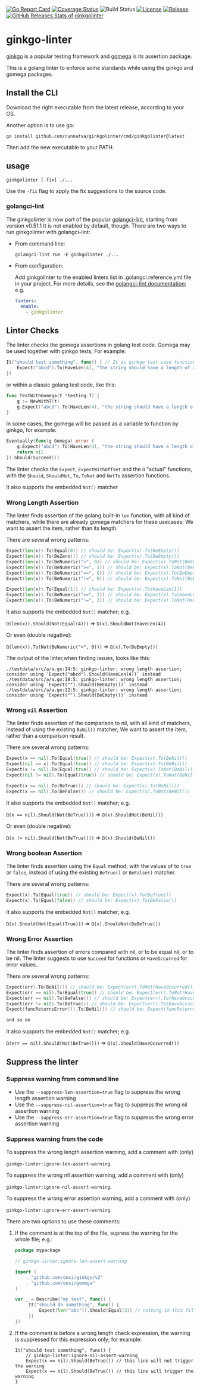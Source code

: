 [![Go Report Card](https://goreportcard.com/badge/github.com/nunnatsa/ginkgolinter)](https://goreportcard.com/report/github.com/nunnatsa/ginkgolinter)
[![Coverage Status](https://coveralls.io/repos/github/nunnatsa/ginkgolinter/badge.svg?branch=main)](https://coveralls.io/github/nunnatsa/ginkgolinter?branch=main)
![Build Status](https://github.com/nunnatsa/ginkgolinter/workflows/CI/badge.svg)
[![License](https://img.shields.io/github/license/nunnatsa/ginkgolinter)](/LICENSE)
[![Release](https://img.shields.io/github/release/nunnatsa/ginkgolinter.svg)](https://github.com/nunnatsa/ginkgolinter/releases/latest)
[![GitHub Releases Stats of ginkgolinter](https://img.shields.io/github/downloads/nunnatsa/ginkgolinter/total.svg?logo=github)](https://somsubhra.github.io/github-release-stats/?username=nunnatsa&repository=ginkgolinter)

# ginkgo-linter
[ginkgo](https://onsi.github.io/ginkgo/) is a popular testing framework and [gomega](https://onsi.github.io/gomega/) is its assertion package.

This is a golang linter to enforce some standards while using the ginkgo and gomega packages.

## Install the CLI
Download the right executable from the latest release, according to your OS.

Another option is to use go:
```shell
go install github.com/nunnatsa/ginkgolinter/cmd/ginkgolinter@latest
```
Then add the new executable to your PATH.

## usage
```shell
ginkgolinter [-fix] ./...
```

Use the `-fix` flag to apply the fix suggestions to the source code.

### golangci-lint
The ginkgolinter is now part of the popular [golangci-lint](https://golangci-lint.run/), starting from version v0.51.1
It is not enabled by default, though. There are two ways to run ginkgolinter with golangci-lint:

* From command line:
  ```shell
  golangci-lint run -E ginkgolinter ./...
  ```
* From configuration:
  
  Add ginkgolinter to the enabled linters list in .golangci.reference.yml file in your project. For more details, see
  the [golangci-lint documentation](https://golangci-lint.run/usage/configuration/); e.g.
   ```yaml
   linters:
     enable:
       - ginkgolinter
   ```
## Linter Checks
The linter checks the gomega assertions in golang test code. Gomega may be used together with ginkgo tests, For example:
```go
It("should test something", func() { // It is ginkgo test case function
	Expect("abcd").To(HaveLen(4), "the string should have a length of 4") // Expect is the gomega assertion
})
```
or within a classic golang test code, like this:
```go
func TestWithGomega(t *testing.T) {
	g := NewWithT(t)
	g.Expect("abcd").To(HaveLen(4), "the string should have a length of 4")
}
```

In some cases, the gomega will be passed as a variable to function by ginkgo, for example:
```go
Eventually(func(g Gomega) error {
	g.Expect("abcd").To(HaveLen(4), "the string should have a length of 4")
	return nil
}).Should(Succeed())
```

The linter checks the `Expect`, `ExpectWithOffset` and the `Ω` "actual" functions, with the `Should`, `ShouldNot`, `To`, `ToNot` and `NotTo` assertion functions.

It also supports the embedded `Not()` matcher

### Wrong Length Assertion
The linter finds assertion of the golang built-in `len` function, with all kind of matchers, while there are already gomega matchers for these usecases; We want to assert the item, rather than its length.

There are several wrong patterns:
```go
Expect(len(x)).To(Equal(0)) // should be: Expect(x).To(BeEmpty())
Expect(len(x)).To(BeZero()) // should be: Expect(x).To(BeEmpty())
Expect(len(x)).To(BeNumeric(">", 0)) // should be: Expect(x).ToNot(BeEmpty())
Expect(len(x)).To(BeNumeric(">=", 1)) // should be: Expect(x).ToNot(BeEmpty())
Expect(len(x)).To(BeNumeric("==", 0)) // should be: Expect(x).To(BeEmpty())
Expect(len(x)).To(BeNumeric("!=", 0)) // should be: Expect(x).ToNot(BeEmpty())

Expect(len(x)).To(Equal(1)) // should be: Expect(x).To(HaveLen(1))
Expect(len(x)).To(BeNumeric("==", 2)) // should be: Expect(x).To(HaveLen(2))
Expect(len(x)).To(BeNumeric("!=", 3)) // should be: Expect(x).ToNot(HaveLen(3))
```

It also supports the embedded `Not()` matcher; e.g.

`Ω(len(x)).Should(Not(Equal(4)))` => `Ω(x).ShouldNot(HaveLen(4))`

Or even (double negative):

`Ω(len(x)).To(Not(BeNumeric(">", 0)))` => `Ω(x).To(BeEmpty())`

The output of the linter,when finding issues, looks like this:
```
./testdata/src/a/a.go:14:5: ginkgo-linter: wrong length assertion; consider using `Expect("abcd").Should(HaveLen(4))` instead
./testdata/src/a/a.go:18:5: ginkgo-linter: wrong length assertion; consider using `Expect("").Should(BeEmpty())` instead
./testdata/src/a/a.go:22:5: ginkgo-linter: wrong length assertion; consider using `Expect("").Should(BeEmpty())` instead
```

### Wrong `nil` Assertion
The linter finds assertion of the comparison to nil, with all kind of matchers, instead of using the existing `BeNil()` matcher; We want to assert the item, rather than a comparison result.

There are several wrong patterns:

```go
Expect(x == nil).To(Equal(true)) // should be: Expect(x).To(BeNil())
Expect(nil == x).To(Equal(true)) // should be: Expect(x).To(BeNil())
Expect(x != nil).To(Equal(true)) // should be: Expect(x).ToNot(BeNil())
Expect(nil != nil).To(Equal(true)) // should be: Expect(x).ToNot(BeNil())

Expect(x == nil).To(BeTrue()) // should be: Expect(x).To(BeNil())
Expect(x == nil).To(BeFalse()) // should be: Expect(x).ToNot(BeNil())
```
It also supports the embedded `Not()` matcher; e.g.

`Ω(x == nil).Should(Not(BeTrue()))` => `Ω(x).ShouldNot(BeNil())`

Or even (double negative):

`Ω(x != nil).Should(Not(BeTrue()))` => `Ω(x).Should(BeNil())`

### Wrong boolean Assertion
The linter finds assertion using the `Equal` method, with the values of to `true` or `false`, instead
of using the existing `BeTrue()` or `BeFalse()` matcher.

There are several wrong patterns:

```go
Expect(x).To(Equal(true)) // should be: Expect(x).To(BeTrue())
Expect(x).To(Equal(false)) // should be: Expect(x).To(BeFalse())
```
It also supports the embedded `Not()` matcher; e.g.

`Ω(x).Should(Not(Equal(True)))` => `Ω(x).ShouldNot(BeBeTrue())`

### Wrong Error Assertion
The linter finds assertion of errors compared with nil, or to be equal nil, or to be nil. The linter suggests to use `Succeed` for functions or `HaveOccurred` for error values..

There are several wrong patterns:

```go
Expect(err).To(BeNil()) // should be: Expect(err).ToNot(HaveOccurred())
Expect(err == nil).To(Equal(true)) // should be: Expect(err).ToNot(HaveOccurred())
Expect(err == nil).To(BeFalse()) // should be: Expect(err).To(HaveOccurred())
Expect(err != nil).To(BeTrue()) // should be: Expect(err).To(HaveOccurred())
Expect(funcReturnsError()).To(BeNil()) // should be: Expect(funcReturnsError()).To(Succeed())

and so on
```
It also supports the embedded `Not()` matcher; e.g.

`Ω(err == nil).Should(Not(BeTrue()))` => `Ω(x).Should(HaveOccurred())`

## Suppress the linter
### Suppress warning from command line
* Use the `--suppress-len-assertion=true` flag to suppress the wrong length assertion warning
* Use the `--suppress-nil-assertion=true` flag to suppress the wrong nil assertion warning
* Use the `--suppress-err-assertion=true` flag to suppress the wrong error assertion warning

### Suppress warning from the code
To suppress the wrong length assertion warning, add a comment with (only)

`ginkgo-linter:ignore-len-assert-warning`. 

To suppress the wrong nil assertion warning, add a comment with (only)

`ginkgo-linter:ignore-nil-assert-warning`. 

To suppress the wrong error assertion warning, add a comment with (only)

`ginkgo-linter:ignore-err-assert-warning`. 

There are two options to use these comments:
1. If the comment is at the top of the file, supress the warning for the whole file; e.g.:
   ```go
   package mypackage
   
   // ginkgo-linter:ignore-len-assert-warning
   
   import (
       . "github.com/onsi/ginkgo/v2"
       . "github.com/onsi/gomega"
   )
   
   var _ = Describe("my test", func() {
        It("should do something", func() {
            Expect(len("abc")).Should(Equal(3)) // nothing in this file will trigger the warning
        })
   })
   ```
   
2. If the comment is before a wrong length check expression, the warning is suppressed for this expression only; for example:
   ```golang
   It("should test something", func() {
       // ginkgo-linter:ignore-nil-assert-warning
       Expect(x == nil).Should(BeTrue()) // this line will not trigger the warning
       Expect(x == nil).Should(BeTrue()) // this line will trigger the warning
   }
   ```
